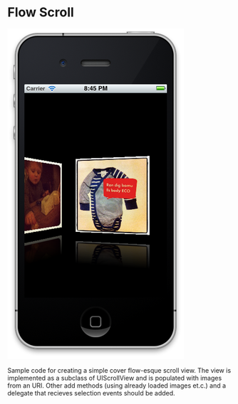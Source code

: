 Flow Scroll
==================

![Screen shot](https://github.com/hugowetterberg/FlowScroll/raw/master/pictures/screen.png "The view in action")

Sample code for creating a simple cover flow-esque scroll view. The view is implemented as a subclass of UIScrollView and is populated with images from an URI. Other add methods (using already loaded images et.c.) and a delegate that recieves selection events should be added.